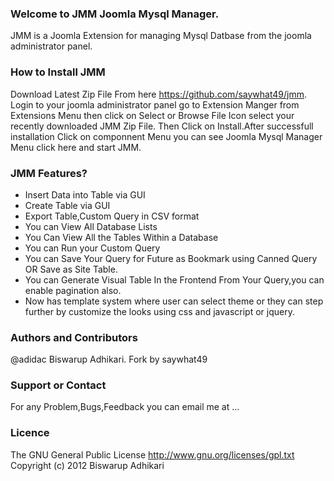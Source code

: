### Welcome to JMM Joomla Mysql Manager.

JMM is a Joomla Extension for managing Mysql Datbase from the joomla administrator panel.

### How to Install JMM

Download Latest Zip File From here https://github.com/saywhat49/jmm. Login to your joomla administrator
panel go to Extension Manger from Extensions Menu then click on Select or Browse File Icon select your recently downloaded JMM Zip File. Then Click on Install.After successfull installation Click on componnent Menu you can see Joomla Mysql Manager Menu click here and start JMM. 


### JMM Features?

* Insert Data into Table via GUI
* Create Table via GUI
* Export Table,Custom Query in CSV format
* You can View All Database Lists
* You Can View All the Tables Within a Database
* You can Run your Custom Query
* You can Save Your Query for Future as Bookmark using Canned Query OR Save as Site Table.
* You can Generate Visual Table In the Frontend From Your Query,you can enable pagination also.
* Now has template system where user can select theme or they can step further by customize the looks using css and javascript or jquery.

### Authors and Contributors

@adidac Biswarup Adhikari.
Fork by saywhat49

### Support or Contact

For any Problem,Bugs,Feedback you can email me at ...

### Licence

The GNU General Public License
http://www.gnu.org/licenses/gpl.txt
Copyright (c) 2012 Biswarup Adhikari
